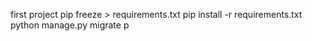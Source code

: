 first project 
pip freeze > requirements.txt
pip install -r requirements.txt
python manage.py migrate
p